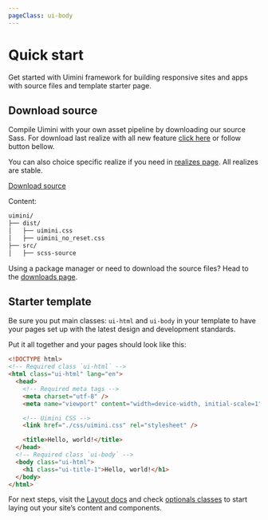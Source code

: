 ```yaml
---
pageClass: ui-body
---
```


# Quick start

Get started with Uimini framework for building responsive sites and apps with source files and template starter page.

## Download source

Compile Uimini with your own asset pipeline by downloading our source Sass. For download last realize with all new feature [click here](https://github.com/uimini/uimini/archive/master.zip) or follow button bellow.

You can also choice specific realize if you need in [realizes page](https://github.com/uimini/uimini/realizes). All realizes are stable.

<a class="ui-button isPrimary" href="https://github.com/uimini/uimini/archive/master.zip">Download source</a>

Content:

```bash
uimini/
├── dist/
│   ├── uimini.css
│   ├── uimini_no_reset.css
├── src/
│   ├── scss-source
```

Using a package manager or need to download the source files? Head to the [downloads page](https://uimini.github.io/docs/docs/download.html).

## Starter template

Be sure you put main classes: `ui-html` and `ui-body` in your template to have your pages set up with the latest design and development standards.

Put it all together and your pages should look like this:

```html
<!DOCTYPE html>
<!-- Required class `ui-html` -->
<html class="ui-html" lang="en">
  <head>
    <!-- Required meta tags -->
    <meta charset="utf-8" />
    <meta name="viewport" content="width=device-width, initial-scale=1" />

    <!-- Uimini CSS -->
    <link href="./css/uimini.css" rel="stylesheet" />

    <title>Hello, world!</title>
  </head>
  <!-- Required class `ui-body` -->
  <body class="ui-html">
    <h1 class="ui-title-1">Hello, world!</h1>
  </body>
</html>
```

For next steps, visit the [Layout docs](https://uimini.github.io/docs/docs/layout.html#introduction) and check [optionals classes](https://uimini.github.io/docs/docs/layout.html#optionals-classes) to start laying out your site’s content and components.

<!-- todo: Or check our official examples [here](#)  -->
